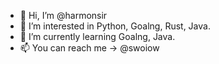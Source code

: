 - 👋 Hi, I’m @harmonsir
- 👀 I’m interested in Python, Goalng, Rust, Java.
- 🌱 I’m currently learning Goalng, Java.
- 📫 You can reach me -> @swoiow

<!---
harmonsir/harmonsir is a ✨ special ✨ repository because its `README.md` (this file) appears on your GitHub profile.
You can click the Preview link to take a look at your changes.
--->
